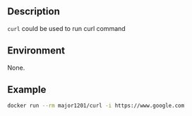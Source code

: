 ## Description

`curl` could be used to run curl command

## Environment

None.

## Example

```bash
docker run --rm major1201/curl -i https://www.google.com
```

